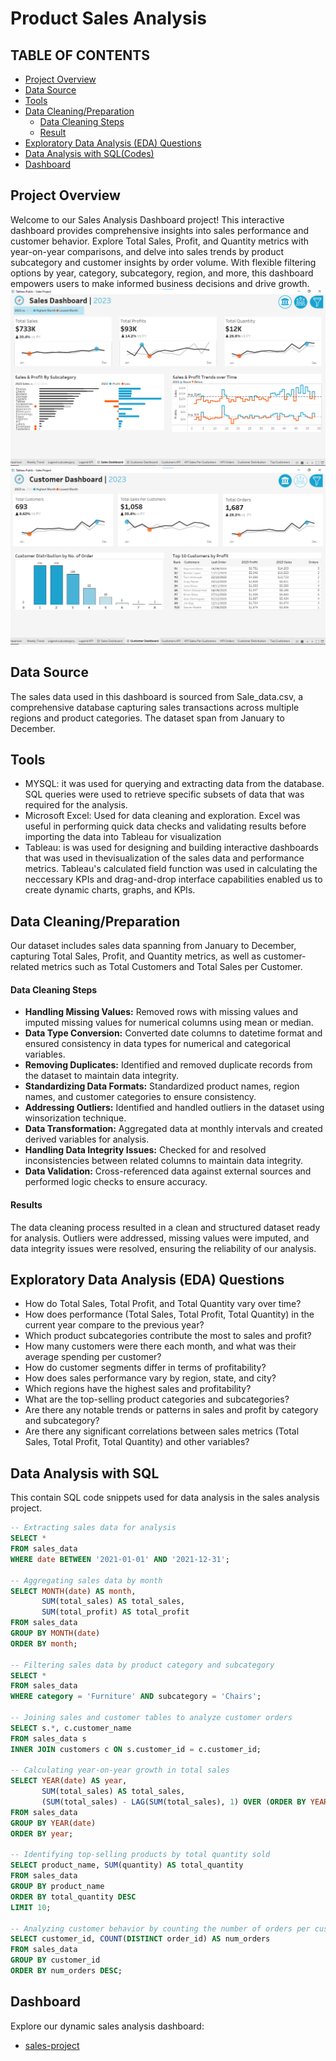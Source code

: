# Product Sales Analysis

## TABLE OF CONTENTS
- [Project Overview](#project-overview)
- [Data Source](#data-source)
- [Tools](#tools)
- [Data Cleaning/Preparation](#data-cleaningpreparation)
   - [Data Cleaning Steps](#data-cleaning-steps)
   - [Result](#results)
- [Exploratory Data Analysis (EDA) Questions](#exploratory-data-analysis-eda-questions)
- [Data Analysis with SQL(Codes)](#data-analysis-with-sql)
-  [Dashboard](#dashboard)

## Project Overview

Welcome to our Sales Analysis Dashboard project! This interactive dashboard provides comprehensive insights into sales performance and customer behavior. Explore Total Sales, Profit, and Quantity metrics with year-on-year comparisons, and delve into sales trends by product subcategory and customer insights by order volume. With flexible filtering options by year, category, subcategory, region, and more, this dashboard empowers users to make informed business decisions and drive growth.
![Sales Dashboard Image](https://github.com/Timmycode1/Sales-Dashboard/blob/main/Screenshot%20Sales%20Dashboard.png)
![Customers Dashboard Image](https://github.com/Timmycode1/Sales-Dashboard/blob/main/Screenshot%20Customer%20dashboard.png)


## Data Source

The sales data used in this dashboard is sourced from Sale_data.csv, a comprehensive database capturing sales transactions across multiple regions and product categories. The dataset span from January to December. 

## Tools
- MYSQL: it was used for querying and extracting data from the database. SQL queries were used to retrieve specific subsets of data that was required for the analysis.
- Microsoft Excel: Used for data cleaning and exploration. Excel was useful in performing quick data checks and validating results before importing the data into Tableau for visualization
- Tableau: is was used for designing and building interactive dashboards that was used in thevisualization of the sales data and performance metrics. Tableau's calculated field function was used in calculating the neccessary KPIs and drag-and-drop interface capabilities enabled us to create dynamic charts, graphs, and KPIs.

## Data Cleaning/Preparation


Our dataset includes sales data spanning from January to December, capturing Total Sales, Profit, and Quantity metrics, as well as customer-related metrics such as Total Customers and Total Sales per Customer.

#### Data Cleaning Steps
- **Handling Missing Values:** Removed rows with missing values and imputed missing values for numerical columns using mean or median.
- **Data Type Conversion:** Converted date columns to datetime format and ensured consistency in data types for numerical and categorical variables.
- **Removing Duplicates:** Identified and removed duplicate records from the dataset to maintain data integrity.
- **Standardizing Data Formats:** Standardized product names, region names, and customer categories to ensure consistency.
- **Addressing Outliers:** Identified and handled outliers in the dataset using winsorization technique.
- **Data Transformation:** Aggregated data at monthly intervals and created derived variables for analysis.
- **Handling Data Integrity Issues:** Checked for and resolved inconsistencies between related columns to maintain data integrity.
- **Data Validation:** Cross-referenced data against external sources and performed logic checks to ensure accuracy.

#### Results
The data cleaning process resulted in a clean and structured dataset ready for analysis. Outliers were addressed, missing values were imputed, and data integrity issues were resolved, ensuring the reliability of our analysis.

## Exploratory Data Analysis (EDA) Questions
- How do Total Sales, Total Profit, and Total Quantity vary over time?
- How does performance (Total Sales, Total Profit, Total Quantity) in the current year compare to the previous year?
- Which product subcategories contribute the most to sales and profit?
- How many customers were there each month, and what was their average spending per customer?
- How do customer segments differ in terms of profitability?
- How does sales performance vary by region, state, and city?
- Which regions have the highest sales and profitability?
- What are the top-selling product categories and subcategories?
- Are there any notable trends or patterns in sales and profit by category and subcategory?
- Are there any significant correlations between sales metrics (Total Sales, Total Profit, Total Quantity) and other variables?


## Data Analysis with SQL

This contain SQL code snippets used for data analysis in the sales analysis project.



```sql
-- Extracting sales data for analysis
SELECT *
FROM sales_data
WHERE date BETWEEN '2021-01-01' AND '2021-12-31';

-- Aggregating sales data by month
SELECT MONTH(date) AS month, 
       SUM(total_sales) AS total_sales,
       SUM(total_profit) AS total_profit
FROM sales_data
GROUP BY MONTH(date)
ORDER BY month;

-- Filtering sales data by product category and subcategory
SELECT *
FROM sales_data
WHERE category = 'Furniture' AND subcategory = 'Chairs';

-- Joining sales and customer tables to analyze customer orders
SELECT s.*, c.customer_name
FROM sales_data s
INNER JOIN customers c ON s.customer_id = c.customer_id;

-- Calculating year-on-year growth in total sales
SELECT YEAR(date) AS year, 
       SUM(total_sales) AS total_sales,
       (SUM(total_sales) - LAG(SUM(total_sales), 1) OVER (ORDER BY YEAR(date))) / LAG(SUM(total_sales), 1) OVER (ORDER BY YEAR(date)) AS yoy_growth
FROM sales_data
GROUP BY YEAR(date)
ORDER BY year;

-- Identifying top-selling products by total quantity sold
SELECT product_name, SUM(quantity) AS total_quantity
FROM sales_data
GROUP BY product_name
ORDER BY total_quantity DESC
LIMIT 10;

-- Analyzing customer behavior by counting the number of orders per customer
SELECT customer_id, COUNT(DISTINCT order_id) AS num_orders
FROM sales_data
GROUP BY customer_id
ORDER BY num_orders DESC;

```
## Dashboard
Explore our dynamic sales analysis dashboard:
- [sales-project](https://github.com/Timmycode1/Sales-Dashboard/blob/main/Sales%20Project.twbx)
